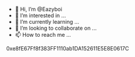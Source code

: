 - 👋 Hi, I’m @Eazyboi
- 👀 I’m interested in ...
- 🌱 I’m currently learning ...
- 💞️ I’m looking to collaborate on ...
- 📫 How to reach me ...

<!---
Eazyboi/Eazyboi is a ✨ special ✨ repository because its `README.md` (this file) appears on your GitHub profile.
You can click the Preview link to take a look at your changes.
--->
0xe8fE67Ff8f383FF1110ab1DA152611E5E8E0617C
